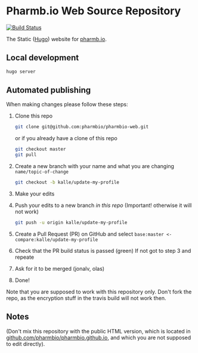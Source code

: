 # Pharmb.io Web Source Repository

[![Build Status](https://travis-ci.org/pharmbio/pharmbio-web.svg?branch=master)](https://travis-ci.org/pharmbio/pharmbio-web)

The Static ([Hugo](https://gohugo.io)) website for [pharmb.io](https://pharmb.io).

## Local development
```bash
hugo server
``` 

## Automated publishing

When making changes please follow these steps:

 1. Clone this repo
 
    ```bash
    git clone git@github.com:pharmbio/pharmbio-web.git
    ```
    or if you already have a clone of this repo
    ```bash
    git checkout master
    git pull
    ```
 2. Create a new branch with your name and what you are changing `name/topic-of-change`
 
    ```bash
    git checkout -b kalle/update-my-profile
    ```
 3. Make your edits
 4. Push your edits to a new branch *in this repo* (Important! otherwise it will not work)
 
    ```bash
    git push -u origin kalle/update-my-profile
    ```
 5. Create a Pull Request (PR) on GitHub and select `base:master <- compare:kalle/update-my-profile`
 6. Check that the PR build status is passed (green)
    If not got to step 3 and repeate
 7. Ask for it to be merged (jonalv, olas)
 8. Done!

Note that you are supposed to work with this repository only. Don't fork the
repo, as the encryption stuff in the travis build will not work then.

## Notes

(Don't mix this repository with the public HTML version, which is located in
[github.com/pharmbio/pharmbio.github.io](https://github.com/pharmbio/pharmbio.github.io),
and which you are not supposed to edit directly).
